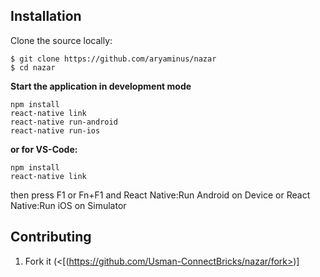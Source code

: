 ## Installation

Clone the source locally:
```
$ git clone https://github.com/aryaminus/nazar
$ cd nazar
```

**Start the application in development mode**
```
npm install
react-native link
react-native run-android
react-native run-ios
```
**or for VS-Code:**
```
npm install
react-native link
```
then press F1 or Fn+F1 and React Native:Run Android on Device or React Native:Run iOS on Simulator



## Contributing

1. Fork it (<[(https://github.com/Usman-ConnectBricks/nazar/fork>)]

